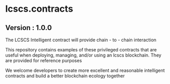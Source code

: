# lcscs.contracts

## Version : 1.0.0

The LCSCS Intelligent contract will provide chain - to - chain interaction

This repository contains examples of these privileged contracts that are useful when deploying, managing, and/or using an lcscs blockchain.  They are provided for reference purposes

We welcome developers to create more excellent and reasonable intelligent contracts and build a better blockchain ecology together


